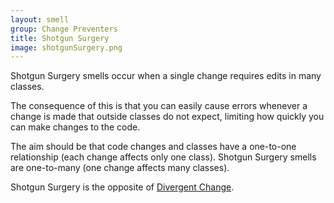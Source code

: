 ```yaml
---
layout: smell
group: Change Preventers
title: Shotgun Surgery
image: shotgunSurgery.png
---
```

Shotgun Surgery smells occur when a single change requires edits in many classes.

The consequence of this is that you can easily cause errors whenever a change is made that outside classes do not expect, limiting how quickly you can make changes to the code.

The aim should be that code changes and classes have a one-to-one relationship (each change affects only one class). Shotgun Surgery smells are one-to-many (one change affects many classes).

Shotgun Surgery is the opposite of [Divergent Change](divergent-change).
